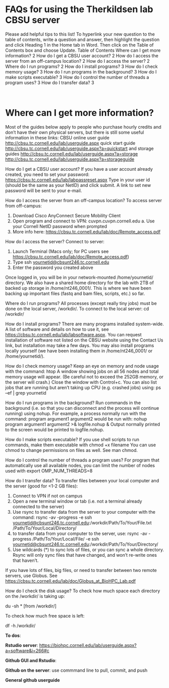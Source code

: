 # FAQs for using the Therkildsen lab CBSU server

Please add helpful tips to this list! To hyperlink your new question to the table of contents, write a question and answer, then highlight the question and click Heading 1 in the Home tab in Word. Then click on the Table of Contents box and choose Update.
Table of Contents
Where can I get more information?	2
How do I get a CBSU user account?	2
How do I access the server from an off-campus location?	2
How do I access the server?	2
Where do I run programs?	2
How do I install programs?	3
How do I check memory usage?	3
How do I run programs in the background?	3
How do I make scripts executable?	3
How do I control the number of threads a program uses?	3
How do I transfer data?	3


 

# Where can I get more information?
Most of the guides below apply to people who purchase hourly credits and don’t have their own physical servers, but there is still some useful information in these links:
CBSU online user guide 
http://cbsu.tc.cornell.edu/lab/userguide.aspx
quick start guide
http://cbsu.tc.cornell.edu/lab/userguide.aspx?a=quickstart
and storage guides 
http://cbsu.tc.cornell.edu/lab/userguide.aspx?a=storage 
http://cbsu.tc.cornell.edu/lab/userguide.aspx?a=storageguide

How do I get a CBSU user account?
If you have a user account already created, you need to set your password:
https://cbsu.tc.cornell.edu/lab/labpassreset.aspx
Type in your user id (should be the same as your NetID) and click submit. A link to set new password will be sent to your e-mail.

How do I access the server from an off-campus location?
To access server from off-campus:
1.	Download Cisco AnyConnect Secure Mobility Client
2.	Open program and connect to VPN: cuvpn.cuvpn.cornell.edu
a.	Use your Cornell NetID password when prompted
3.	More info here: https://cbsu.tc.cornell.edu/lab/doc/Remote_access.pdf

How do I access the server?
Connect to server:
1.	Launch Terminal (Macs only; for PC users see https://cbsu.tc.cornell.edu/lab/doc/Remote_access.pdf)
2.	Type ssh yournetid@cbsunt246.tc.cornell.edu
3.	Enter the password you created above

Once logged in, you will be in your network-mounted /home/yournetid/ directory. We also have a shared home directory for the lab with 2TB of backed up storage in /home/nt246_0001/. This is where we have been backing up important files (fastq and bam files, scripts, etc.) so far. 

Where do I run programs?
All processes (except really tiny jobs) must be done on the local server, /workdir/. To connect to the local server:
cd /workdir/

How do I install programs?
There are many programs installed system-wide. A list of software and details on how to use it, see https://cbsu.tc.cornell.edu/lab/labsoftware.aspx. You can request installation of software not listed on the CBSU website using the Contact Us link, but installation may take a few days. You may also install programs locally yourself (we have been installing them in /home/nt246_0001/ or /home/yournetid/). 

How do I check memory usage?
Keep an eye on memory and node usage with the command:
	htop
A window showing jobs on all 56 nodes and total memory usage will appear. (Be careful not to exceed the 252GB memory, or the server will crash.) Close the window with Control+c. You can also list jobs that are running but aren’t taking up CPU (e.g. crashed jobs) using: 
ps –ef | grep yournetid

How do I run programs in the background?
Run commands in the background (i.e. so that you can disconnect and the process will continue running) using nohup. For example, a process normally run with the command:
	program argument1 argument2
would be run with:
	nohup program argument1 argument2 >& logfile.nohup &
Output normally printed to the screen would be printed to logfile.nohup.

How do I make scripts executable?
If you use shell scripts to run commands, make them executable with
	chmod +x filename
You can use chmod to change permissions on files as well. See  man chmod.

How do I control the number of threads a program uses?
For program that automatically use all available nodes, you can limit the number of nodes used with
	export OMP_NUM_THREADS=8

How do I transfer data?
To transfer files between your local computer and the server (good for <1-2 GB files):
1.	Connect to VPN if not on campus
2.	Open a new terminal window or tab (i.e. not a terminal already connected to the server)
3.	Use rsync to transfer data from the server to your computer with the command:
rsync -av -progress -e ssh yournetid@cbsunt246.tc.cornell.edu:/workdir/Path/To/Your/File.txt /Path/To/Your/Local/Directory/
4.	to transfer data from your computer to the server, use:
rsync -av -progress /Path/To/Your/Local/File/ -e ssh yournetid@cbsunt246.tc.cornell.edu:/workdir/Path/To/Your/Directory/
5.	Use wildcards (*) to sync lots of files, or you can sync a whole directory. Rsync will only sync files that have changed, and won’t re-write ones that haven’t.

If you have lots of files, big files, or need to transfer between two remote servers, use Globus. See https://cbsu.tc.cornell.edu/lab/doc/Globus_at_BioHPC_Lab.pdf

How do I check the disk usage?
To check how much space each directory on the /workdir/ is taking up:

du -sh *    [from /workdir/]

To check how much free space is left:

df -h /workdir/

**To dos**:

**Rstudio server**: https://biohpc.cornell.edu/lab/userguide.aspx?a=software&i=266#c

**Github GUI and Rstudio**:

**Github on the server**: use commmand line to pull, commit, and push

**General github userguide**





